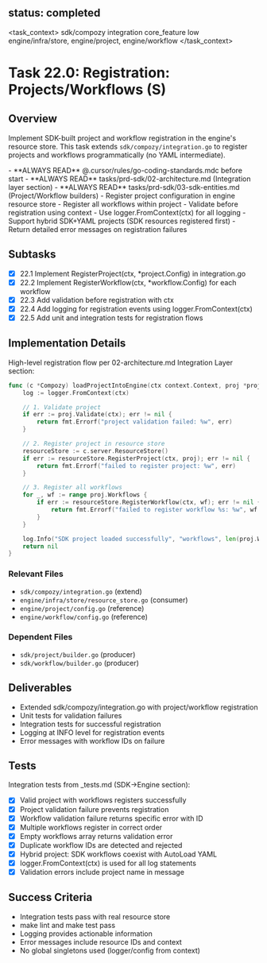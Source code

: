 ## status: completed

<task_context>
<domain>sdk/compozy</domain>
<type>integration</type>
<scope>core_feature</scope>
<complexity>low</complexity>
<dependencies>engine/infra/store, engine/project, engine/workflow</dependencies>
</task_context>

# Task 22.0: Registration: Projects/Workflows (S)

## Overview

Implement SDK-built project and workflow registration in the engine's resource store. This task extends `sdk/compozy/integration.go` to register projects and workflows programmatically (no YAML intermediate).

<critical>
- **ALWAYS READ** @.cursor/rules/go-coding-standards.mdc before start
- **ALWAYS READ** tasks/prd-sdk/02-architecture.md (Integration layer section)
- **ALWAYS READ** tasks/prd-sdk/03-sdk-entities.md (Project/Workflow builders)
</critical>

<requirements>
- Register project configuration in engine resource store
- Register all workflows within project
- Validate before registration using context
- Use logger.FromContext(ctx) for all logging
- Support hybrid SDK+YAML projects (SDK resources registered first)
- Return detailed error messages on registration failures
</requirements>

## Subtasks

- [x] 22.1 Implement RegisterProject(ctx, *project.Config) in integration.go
- [x] 22.2 Implement RegisterWorkflow(ctx, *workflow.Config) for each workflow
- [x] 22.3 Add validation before registration with ctx
- [x] 22.4 Add logging for registration events using logger.FromContext(ctx)
- [x] 22.5 Add unit and integration tests for registration flows

## Implementation Details

High-level registration flow per 02-architecture.md Integration Layer section:

```go
func (c *Compozy) loadProjectIntoEngine(ctx context.Context, proj *project.Config) error {
    log := logger.FromContext(ctx)

    // 1. Validate project
    if err := proj.Validate(ctx); err != nil {
        return fmt.Errorf("project validation failed: %w", err)
    }

    // 2. Register project in resource store
    resourceStore := c.server.ResourceStore()
    if err := resourceStore.RegisterProject(ctx, proj); err != nil {
        return fmt.Errorf("failed to register project: %w", err)
    }

    // 3. Register all workflows
    for _, wf := range proj.Workflows {
        if err := resourceStore.RegisterWorkflow(ctx, wf); err != nil {
            return fmt.Errorf("failed to register workflow %s: %w", wf.ID, err)
        }
    }

    log.Info("SDK project loaded successfully", "workflows", len(proj.Workflows))
    return nil
}
```

### Relevant Files

- `sdk/compozy/integration.go` (extend)
- `engine/infra/store/resource_store.go` (consumer)
- `engine/project/config.go` (reference)
- `engine/workflow/config.go` (reference)

### Dependent Files

- `sdk/project/builder.go` (producer)
- `sdk/workflow/builder.go` (producer)

## Deliverables

- Extended sdk/compozy/integration.go with project/workflow registration
- Unit tests for validation failures
- Integration tests for successful registration
- Logging at INFO level for registration events
- Error messages with workflow IDs on failure

## Tests

Integration tests from _tests.md (SDK→Engine section):

- [x] Valid project with workflows registers successfully
- [x] Project validation failure prevents registration
- [x] Workflow validation failure returns specific error with ID
- [x] Multiple workflows register in correct order
- [x] Empty workflows array returns validation error
- [x] Duplicate workflow IDs are detected and rejected
- [x] Hybrid project: SDK workflows coexist with AutoLoad YAML
- [x] logger.FromContext(ctx) is used for all log statements
- [x] Validation errors include project name in message

## Success Criteria

- Integration tests pass with real resource store
- make lint and make test pass
- Logging provides actionable information
- Error messages include resource IDs and context
- No global singletons used (logger/config from context)
